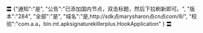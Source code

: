 〓
{"通知":"是",
"公告":"已添加国内节点，双击标题，然后下拉刷新即可。",
"版本":"284",
"全部":"是",
"域名":"是,http://sdk点marysharon点cn点com/8/",
"校验":"com.a.a，bin.mt.apksignaturekillerplus.HookApplication"
}
〓
